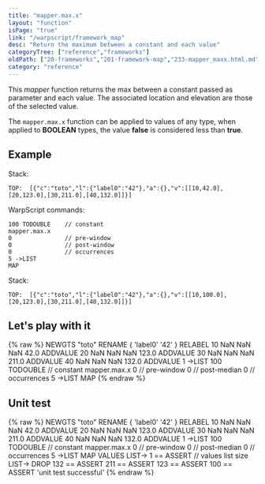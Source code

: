 ```yaml
---
title: "mapper.max.x"
layout: "function"
isPage: "true"
link: "/warpscript/framework_map"
desc: "Return the maximum between a constant and each value"
categoryTree: ["reference","frameworks"]
oldPath: ["20-frameworks","201-framework-map","233-mapper_maxx.html.md"]
category: "reference"
---
```

 

This *mapper* function returns the max between a constant passed as parameter and each value. The associated location and elevation are those of the selected value.

The `mapper.max.x` function can be applied to values of any type, when applied to **BOOLEAN** types, the value **false** is considered less than **true**.


## Example ##

Stack:

    TOP:  [{"c":"toto","l":{"label0":"42"},"a":{},"v":[[10,42.0],[20,123.0],[30,211.0],[40,132.0]]}]

WarpScript commands:

	100 TODOUBLE	// constant
    mapper.max.x
    0				// pre-window
    0				// post-window
    0				// occurrences
    5 ->LIST
    MAP

Stack: 

    TOP:  [{"c":"toto","l":{"label0":"42"},"a":{},"v":[[10,100.0],[20,123.0],[30,211.0],[40,132.0]]}]

## Let's play with it ##

{% raw %}
<warp10-warpscript-widget>NEWGTS "toto" RENAME 
{ 'label0' '42' } RELABEL
10 NaN NaN NaN  42.0 ADDVALUE
20 NaN NaN NaN 123.0 ADDVALUE
30 NaN NaN NaN 211.0 ADDVALUE
40 NaN NaN NaN 132.0 ADDVALUE
1 ->LIST
100 TODOUBLE 	// constant
mapper.max.x
0  				// pre-window
0  				// post-median
0  				// occurrences
5 ->LIST
MAP
</warp10-warpscript-widget>
{% endraw %}    


## Unit test ##

{% raw %}
<warp10-warpscript-widget>NEWGTS "toto" RENAME 
{ 'label0' '42' } RELABEL
10 NaN NaN NaN  42.0 ADDVALUE
20 NaN NaN NaN 123.0 ADDVALUE
30 NaN NaN NaN 211.0 ADDVALUE
40 NaN NaN NaN 132.0 ADDVALUE
1 ->LIST
100 TODOUBLE 	// constant
mapper.max.x
0  				// pre-window
0  				// post-median
0  				// occurrences
5 ->LIST
MAP
VALUES LIST-> 
1 == ASSERT   // values list size
LIST-> DROP
132 == ASSERT
211 == ASSERT
123 == ASSERT
100 == ASSERT
'unit test successful'
</warp10-warpscript-widget>
{% endraw %}        